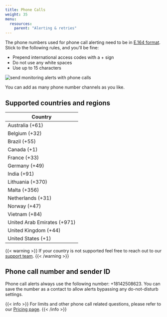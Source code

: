 ```yaml
---
title: Phone Calls
weight: 35
menu:
  resources:
    parent: "Alerting & retries"
---
```


The phone numbers used for phone call alerting need to be in [E.164 format](https://www.twilio.com/docs/glossary/what-e164). Stick to the following rules, and you'll be fine:

- Prepend international access codes with a + sign
- Do not use any white spaces
- Use up to 15 characters

![send monitoring alerts with phone calls](/docs/images/alerting/phone-call.png)

You can add as many phone number channels as you like.

## Supported countries and regions

| Country |
| ------ |
| Australia (+61)             |
| Belgium (+32)               |
| Brazil (+55)                |
| Canada (+1)                 |
| France (+33)                |
| Germany (+49)               |
| India (+91)                 |
| Lithuania (+370)            |
| Malta (+356)                |
| Netherlands (+31)           |
| Norway (+47)                |
| Vietnam (+84)               |
| United Arab Emirates (+971) |
| United Kingdom (+44)        |
| United States (+1)          |

{{< warning >}}
If your country is not supported feel free to reach out to our [support team](mailto:support@checklyhq.com).
{{< /warning >}}

## Phone call number and sender ID

Phone call alerts always use the following number: +18142508623. You can save the number as a contact to allow alerts bypassing any do-not-disturb settings.

{{< info >}}
For limits and other phone call related questions, please refer to our [Pricing page](https://www.checklyhq.com/pricing/#features).
{{< /info >}}
